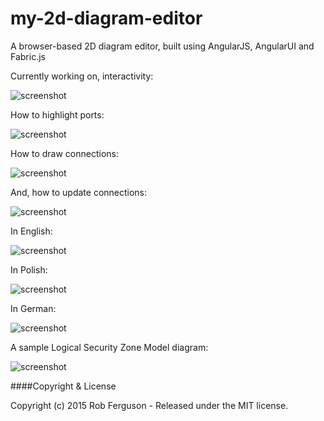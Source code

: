 # my-2d-diagram-editor
A browser-based 2D diagram editor, built using AngularJS, AngularUI and Fabric.js

Currently working on, interactivity:

![screenshot](https://github.com/Robinyo/my-2d-diagram-editor/blob/master/client/content/images/my-2d-diagram-editor-interactivity.png)

How to highlight ports:
 
![screenshot](https://github.com/Robinyo/my-2d-diagram-editor/blob/master/client/content/images/my-2d-diagram-editor-with-ports.png)

How to draw connections:

![screenshot](https://github.com/Robinyo/my-2d-diagram-editor/blob/master/client/content/images/my-2d-diagram-editor-draw-connector-with-arrow.png)

And, how to update connections:

![screenshot](https://github.com/Robinyo/my-2d-diagram-editor/blob/master/client/content/images/my-2d-diagram-editor-with-ports-4.png)

In English:

![screenshot](https://github.com/Robinyo/my-2d-diagram-editor/blob/master/client/content/images/my-2d-diagram-editor-5-english.png)

In Polish:

![screenshot](https://github.com/Robinyo/my-2d-diagram-editor/blob/master/client/content/images/my-2d-diagram-editor-4-polish.png)

In German:

![screenshot](https://github.com/Robinyo/my-2d-diagram-editor/blob/master/client/content/images/my-2d-diagram-editor-4-german.png)

A sample Logical Security Zone Model diagram:

![screenshot](https://github.com/Robinyo/my-2d-diagram-editor/blob/master/client/content/images/logical-security-zone-model-diagram.png)

####Copyright & License

Copyright (c) 2015 Rob Ferguson - Released under the MIT license.

